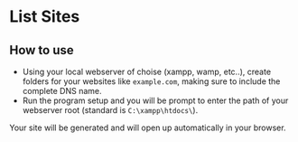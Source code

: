 # List Sites

## How to use

* Using your local webserver of choise (xampp, wamp, etc..), create folders for your websites like `example.com`, making sure to include the complete DNS name. 
* Run the program setup and you will be prompt to enter the path of your webserver root (standard is `C:\xampp\htdocs\`). 

Your site will be generated and will open up automatically in your browser.